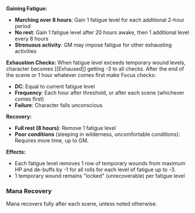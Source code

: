 **Gaining Fatigue:**
- **Marching over 8 hours**: Gain 1 fatigue level for each additional 2-hour period
- **No rest**: Gain 1 fatigue level after 20 hours awake, then 1 additional level every 8 hours
- **Strenuous activity**: GM may impose fatigue for other exhausting activities

**Exhaustion Checks:**
When fatigue level exceeds  temporary wound levels, character becomes [[Exhaused]] getting -3 to all checks. After the end of the scene or 1 hour whatever comes first make Focus checks:
- **DC**: Equal to current fatigue level
- **Frequency**: Each hour after threshold, or after each scene (whichever comes first)
- **Failure**: Character falls unconscious

**Recovery:**
- **Full rest (8 hours)**: Remove 1 fatigue level
- **Poor conditions** (sleeping in wilderness, uncomfortable conditions): Requires more time, up to GM.

**Effects:**
- Each fatigue level removes 1 row of temporary wounds from maximum HP and de-buffs by -1 for all rolls for each level of fatigue up to -3.
- 1 temporary wound remains "locked" (unrecoverable) per fatigue level

###  Mana Recovery
Mana recovers fully after each scene, unless noted otherwise.
